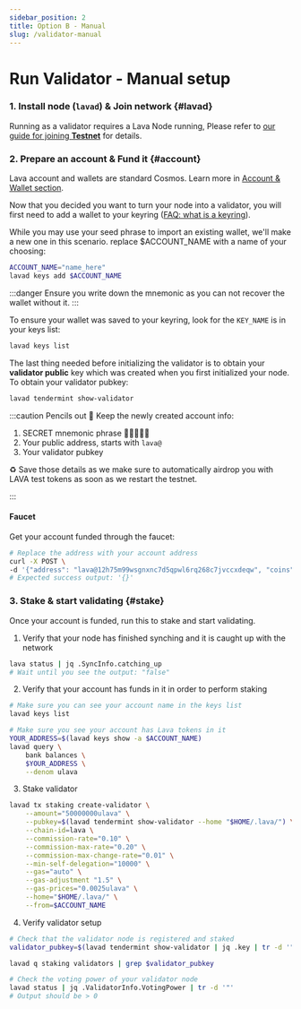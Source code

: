 ```yaml
---
sidebar_position: 2
title: Option B - Manual
slug: /validator-manual
---
```


# Run Validator - Manual setup
### 1. Install node (`lavad`) & Join network {#lavad}
Running as a validator requires a Lava Node running, Please refer to [our guide for joining **Testnet**](testnet) for details.

### 2. Prepare an account & Fund it {#account}
Lava account and wallets are standard Cosmos. Learn more in [Account & Wallet section](wallet).

Now that you decided you want to turn your node into a validator, you will first need to add a wallet to your keyring ([FAQ: what is a keyring](faq#keyring)).

While you may use your seed phrase to import an existing wallet, we'll make a new one in this scenario.
replace $ACCOUNT_NAME with a name of your choosing:

```bash
ACCOUNT_NAME="name_here"
lavad keys add $ACCOUNT_NAME
```

:::danger
Ensure you write down the mnemonic as you can not recover the wallet without it. 
:::

To ensure your wallet was saved to your keyring, look for the `KEY_NAME` is in your keys list:

```bash
lavad keys list
```

The last thing needed before initializing the validator is to obtain your **validator public** key which was created when you first initialized your node. To obtain your validator pubkey:

```bash
lavad tendermint show-validator
```

:::caution Pencils out 📝
Keep the newly created account info:
1. SECRET mnemonic phrase 🚨🤫🚨🤫🚨
2. Your public address, starts with `lava@`
3. Your validator pubkey

♻ Save those details as we make sure to automatically airdrop you with LAVA test tokens as soon as we restart the testnet.

:::

#### Faucet

Get your account funded through the faucet:
```bash
# Replace the address with your account address
curl -X POST \
-d '{"address": "lava@12h75m99wsgnxnc7d5qpwl6rq268c7jvccxdeqw", "coins": ["60000000ulava"]}' http://44.205.140.46:5555
# Expected success output: '{}'
```

### 3. Stake & start validating {#stake}

Once your account is funded, run this to stake and start validating.

1. Verify that your node has finished synching and it is caught up with the network

```bash
lava status | jq .SyncInfo.catching_up
# Wait until you see the output: "false"
```

2. Verify that your account has funds in it in order to perform staking

```bash
# Make sure you can see your account name in the keys list
lavad keys list

# Make sure you see your account has Lava tokens in it
YOUR_ADDRESS=$(lavad keys show -a $ACCOUNT_NAME)
lavad query \
    bank balances \
    $YOUR_ADDRESS \
    --denom ulava
```

3. Stake validator
```bash
lavad tx staking create-validator \
    --amount="50000000ulava" \
    --pubkey=$(lavad tendermint show-validator --home "$HOME/.lava/") \
    --chain-id=lava \
    --commission-rate="0.10" \
    --commission-max-rate="0.20" \
    --commission-max-change-rate="0.01" \
    --min-self-delegation="10000" \
    --gas="auto" \
    --gas-adjustment "1.5" \
    --gas-prices="0.0025ulava" \
    --home="$HOME/.lava/" \
    --from=$ACCOUNT_NAME
```

4. Verify validator setup

```bash
# Check that the validator node is registered and staked
validator_pubkey=$(lavad tendermint show-validator | jq .key | tr -d '"')

lavad q staking validators | grep $validator_pubkey

# Check the voting power of your validator node
lavad status | jq .ValidatorInfo.VotingPower | tr -d '"'
# Output should be > 0
```